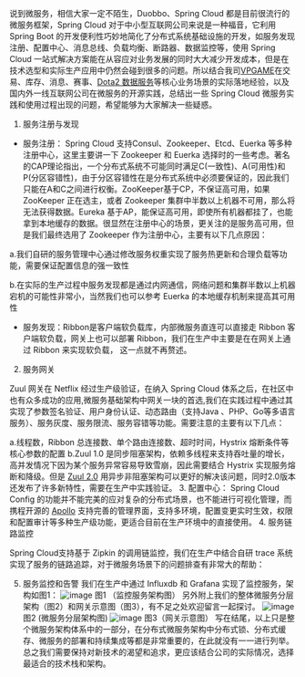 说到微服务，相信大家一定不陌生，Duobbo、Spring Cloud 都是目前很流行的微服务框架，Spring Cloud 对于中小型互联网公司来说是一种福音，它利用 Spring Boot 的开发便利性巧妙地简化了分布式系统基础设施的开发，如服务发现注册、配置中心、消息总线、负载均衡、断路器、数据监控等，使用 Spring Cloud 一站式解决方案能在从容应对业务发展的同时大大减少开发成本，但是在技术选型和实际生产应用中仍然会碰到很多的问题。所以结合我司[VPGAME](http://www.vpgame.com/)在交易、库存、消息、赛事、[Dota2 数据服务](http://open.varena.com/)等核心业务场景的实际落地经验，以及国内外一线互联网公司在微服务的开源实践，总结出一些 Spring Cloud 微服务实践和使用过程出现的问题，希望能够为大家解决一些疑惑。
1. 服务注册与发现
- 服务注册：
Spring Cloud 支持Consul、Zookeeper、Etcd、Euerka 等多种注册中心，这里主要讲一下 Zookeeper 和 Euerka 选择时的一些考虑。著名的CAP理论指出，一个分布式系统不可能同时满足C(一致性)、A(可用性)和P(分区容错性)，由于分区容错性在是分布式系统中必须要保证的，因此我们只能在A和C之间进行权衡。ZooKeeper基于CP，不保证高可用，如果 ZooKeeper 正在选主，或者 Zookeeper 集群中半数以上机器不可用，那么将无法获得数据。Eureka 基于AP，能保证高可用，即使所有机器都挂了，也能拿到本地缓存的数据。很显然在注册中心的场景，更关注的是服务高可用，但是我们最终选用了 Zookeeper 作为注册中心，主要有以下几点原因：

a.我们自研的服务管理中心通过修改服务权重实现了服务热更新和合理负载等功能，需要保证配置信息的强一致性

b.在实际的生产过程中服务发现都是通过内网通信，网络问题和集群半数以上机器宕机的可能性非常小，当然我们也可以参考 Euerka 的本地缓存机制来提高其可用性

- 服务发现：Ribbon是客户端软负载库，内部微服务直连可以直接走 Ribbon 客户端软负载，网关上也可以部署 Ribbon，我们在生产中主要是在在网关上通过 Ribbon 来实现软负载， 这一点就不再赘述。

2. 服务网关
 
Zuul 网关在 Netflix 经过生产级验证，在纳入 Spring Cloud 体系之后，在社区中也有众多成功的应用,微服务基础架构中网关一块的首选,我们在实践过程中通过其实现了参数签名验证、用户身份认证、动态路由（支持Java 、PHP、Go等多语言服务）、服务灰度、服务限流、服务容错等功能。需要注意的主要有以下几点：

a.线程数，Ribbon 总连接数、单个路由连接数、超时时间，Hystrix 熔断条件等核心参数的配置
b.Zuul 1.0 是同步阻塞架构，依赖多线程来支持吞吐量的增长，高并发情况下因为某个服务异常容易导致雪崩，因此需要结合 Hystrix 实现服务熔断和降级。但是 [Zuul 2.0](https://mp.weixin.qq.com/s?__biz=MzIwMzg1ODcwMw==&mid=2247487846&idx=1&sn=0db93ba1f881783edf85871a2fe34730&chksm=96c9a706a1be2e10e8c531f7f277b89247a0b3530af95a7fe1142223eacfbfd2e864bd6227d3&mpshare=1&scene=23&srcid=0523ojuQsAJtCxbCnd1Putfr#rd) 用异步非阻塞架构可以更好的解决该问题，同时2.0版本还发布了许多新特性，需要在生产中实践验证。
3. 配置中心：
Spring Cloud Config 的功能并不能完美的应对复杂的分布式场景，也不能进行可视化管理，而携程开源的 [Apollo](https://github.com/ctripcorp/apollo/wiki) 支持完善的管理界面，支持多环境，配置变更实时生效，权限和配置审计等多种生产级功能，更适合目前在生产环境中的直接使用。
4. 服务链路监控

Spring Cloud支持基于 Zipkin 的调用链监控，我们在生产中结合自研 trace 系统实现了服务的链路追踪，对于微服务场景下的问题排查有非常大的帮助：

5. 服务监控和告警
   我们在生产中通过 Influxdb 和 Grafana 实现了监控服务，架构如图1：
![image](http://or2cbrqay.bkt.clouddn.com/%E7%9B%91%E6%8E%A7%E7%B3%BB%E7%BB%9F%E6%9E%B6%E6%9E%84%E5%9B%BE.png)
图1  （监控服务架构图）
另外附上我们的整体微服务分层架构（图2）和网关示意图（图3），有不足之处欢迎留言一起探讨。
![image](http://or2cbrqay.bkt.clouddn.com/%E5%BE%AE%E6%9C%8D%E5%8A%A1%E6%9E%B6%E6%9E%84%E5%88%86%E5%B1%82.jpg)
 图2 (微服务分层架构图)
![image](http://or2cbrqay.bkt.clouddn.com/api-gate%E6%9E%B6%E6%9E%84%E5%9B%BE.jpg)
图3（网关示意图）
   写在结尾，以上只是整个微服务架构体系中的一部分，在分布式微服务架构中分布式锁、分布式缓存、微服务的部署和持续集成等都是非常重要的，在此就没有一一进行列举。总之我们需要保持对新技术的渴望和追求，更应该结合公司的实际情况，选择最适合的技术栈和架构。

